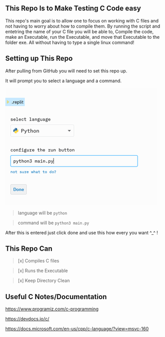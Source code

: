 This Repo Is to Make Testing C Code easy
-
  This repo's main goal is to allow one to focus on working with C files and not having to worry about how to compile them. By running the script and entetring the name of your C file you will be able to, Compile the code, make an Executable, run the Executable, and move that Executable to the folder exe. All without having to type a single linux command!


Setting up This Repo
-
  After pulling from GitHub you will need to set this repo up.

  It will prompt you to select a language and a command.

  ![](Capture.PNG)

  >language will be  `python`

  >command will be `python3 main.py`

  After this is entered just click done and use this how every you want ^_^ !


This Repo Can
-
  >[x] Compiles C files

  >[x] Runs the Executable

  >[x] Keep Directory Clean


Useful C Notes/Documentation
-
  https://www.programiz.com/c-programming

  https://devdocs.io/c/

  https://docs.microsoft.com/en-us/cpp/c-language/?view=msvc-160